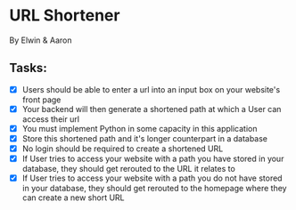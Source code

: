 # URL Shortener
By Elwin & Aaron

## Tasks:
- [x] Users should be able to enter a url into an input box on your website's front page
- [x] Your backend will then generate a shortened path at which a User can access their url
- [x] You must implement Python in some capacity in this application
- [x] Store this shortened path and it's longer counterpart in a database
- [x] No login should be required to create a shortened URL
- [x] If User tries to access your website with a path you have stored in your database, they should get rerouted to the URL it relates to
- [x] If User tries to access your website with a path you do not have stored in your database, they should get rerouted to the homepage where they can create a new short URL